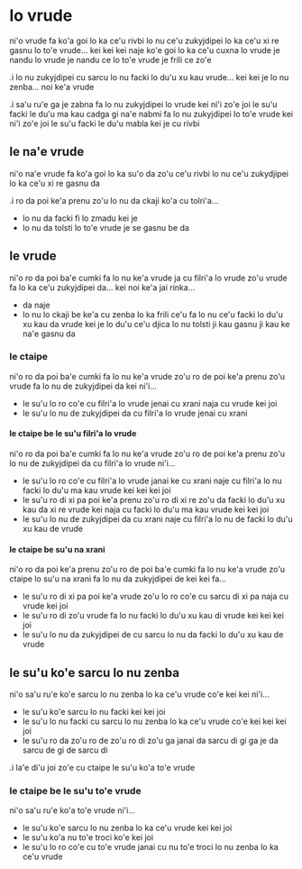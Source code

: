 # lo vrude
ni'o vrude fa ko'a goi lo ka ce'u rivbi lo nu ce'u zukyjdipei lo ka ce'u xi re gasnu lo to'e vrude... kei kei kei naje ko'e goi lo ka ce'u cuxna lo vrude je nandu lo vrude je nandu ce lo to'e vrude je frili ce zo'e

.i lo nu zukyjdipei cu sarcu lo nu facki lo du'u xu kau vrude... kei kei je lo nu zenba... noi ke'a vrude

.i sa'u ru'e ga je zabna fa lo nu zukyjdipei lo vrude kei ni'i zo'e joi le su'u facki le du'u ma kau cadga gi na'e nabmi fa lo nu zukyjdipei lo to'e vrude kei ni'i zo'e joi le su'u facki le du'u mabla kei je cu rivbi

## le na'e vrude
ni'o na'e vrude fa ko'a goi lo ka su'o da zo'u ce'u rivbi lo nu ce'u zukydjipei lo ka ce'u xi re gasnu da

.i ro da poi ke'a prenu zo'u lo nu da ckaji ko'a cu tolri'a...

* lo nu da facki fi lo zmadu kei je
* lo nu da tolsti lo to'e vrude je se gasnu be da

## le vrude
ni'o ro da poi ba'e cumki fa lo nu ke'a vrude ja cu filri'a lo vrude zo'u vrude fa lo ka ce'u zukyjdipei da... kei noi ke'a jai rinka...

* da naje
* lo nu lo ckaji be ke'a cu zenba lo ka frili ce'u fa lo nu ce'u facki lo du'u xu kau da vrude kei je lo du'u ce'u djica lo nu tolsti ji kau gasnu ji kau ke na'e gasnu da

### le ctaipe
ni'o ro da poi ba'e cumki fa lo nu ke'a vrude zo'u ro de poi ke'a prenu zo'u vrude fa lo nu de zukyjdipei da kei ni'i...

* le su'u lo ro co'e cu filri'a lo vrude jenai cu xrani naja cu vrude kei joi
* le su'u lo nu de zukyjdipei da cu filri'a lo vrude jenai cu xrani

#### le ctaipe be le su'u filri'a lo vrude
ni'o ro da poi ba'e cumki fa lo nu ke'a vrude zo'u ro de poi ke'a prenu zo'u lo nu de zukyjdipei da cu filri'a lo vrude ni'i...

* le su'u lo ro co'e cu filri'a lo vrude janai ke cu xrani naje cu filri'a lo nu facki lo du'u ma kau vrude kei kei kei joi
* le su'u ro di xi pa poi ke'a prenu zo'u ro di xi re zo'u da facki lo du'u xu kau da xi re vrude kei naja cu facki lo du'u ma kau vrude kei kei joi
* le su'u lo nu de zukyjdipei da cu xrani naje cu filri'a lo nu de facki lo du'u xu kau de vrude

#### le ctaipe be su'u na xrani
ni'o ro da poi ke'a prenu zo'u ro de poi ba'e cumki fa lo nu ke'a vrude zo'u ctaipe lo su'u na xrani fa lo nu da zukyjdipei de kei kei fa...

* le su'u ro di xi pa poi ke'a vrude zo'u lo ro co'e cu sarcu di xi pa naja cu vrude kei joi
* le su'u ro di zo'u vrude fa lo nu facki lo du'u xu kau di vrude kei kei kei joi
* le su'u lo nu da zukyjdipei de cu sarcu lo nu da facki lo du'u xu kau de vrude

## le su'u ko'e sarcu lo nu zenba
ni'o sa'u ru'e ko'e sarcu lo nu zenba lo ka ce'u vrude co'e kei kei ni'i...

* le su'u ko'e sarcu lo nu facki kei kei joi
* le su'u lo nu facki cu sarcu lo nu zenba lo ka ce'u vrude co'e kei kei kei joi
* le su'u ro da zo'u ro de zo'u ro di zo'u ga janai da sarcu di gi ga je da sarcu de gi de sarcu di

.i la'e di'u joi zo'e cu ctaipe le su'u ko'a to'e vrude

### le ctaipe be le su'u to'e vrude
ni'o sa'u ru'e ko'a to'e vrude ni'i...

* le su'u ko'e sarcu lo nu zenba lo ka ce'u vrude kei kei joi
* le su'u ko'a nu to'e troci ko'e kei joi
* le su'u lo ro co'e cu to'e vrude janai cu nu to'e troci lo nu zenba lo ka ce'u vrude
